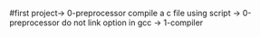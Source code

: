 #first project-> 0-preprocessor
compile a c file using script -> 0-preprocessor
do not link option in gcc -> 1-compiler
